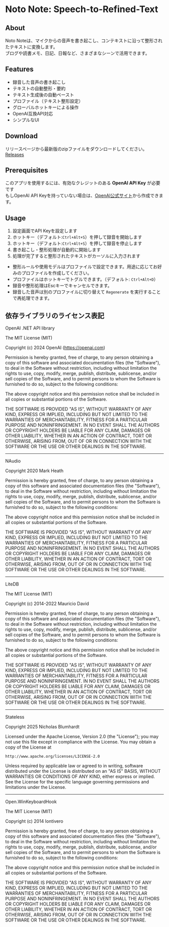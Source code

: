 # Noto Note: Speech-to-Refined-Text

## About

Noto Noteは、マイクからの音声を書き起こし、コンテキストに沿って整形されたテキストに変換します。  
ブログや読書メモ、日記、日報など、さまざまなシーンで活用できます。

## Features

- 録音した音声の書き起こし
- テキストの自動整形・要約
- テキスト生成後の自動ペースト
- プロファイル（テキスト整形設定）
- グローバルホットキーによる操作
- OpenAI互換API対応
- シンプルなUI

## Download

リリースページから最新版のzipファイルをダウンロードしてください。  
[Releases](https://github.com/yourusername/NotoNote/releases)

## Prerequisites
このアプリを使用するには、有効なクレジットのある **OpenAI API Key** が必要です  
もしOpenAI API Keyを持っていない場合は、[OpenAI公式サイト](https://platform.openai.com/account/api-keys)から作成できます。

## Usage
1. 設定画面でAPI Keyを設定します
2. ホットキー（デフォルト:`Ctrl+Alt+S`）を押して録音を開始します
3. ホットキー（デフォルト:`Ctrl+Alt+S`）を押して録音を停止します
4. 書き起こし・整形処理が自動的に開始します
5. 処理が完了すると整形されたテキストがカーソルに入力されます

- 整形ルールや使用モデルはプロファイルで設定できます。用途に応じてお好みのプロファイルを作成してください。
- プロファイルはホットキーでトグルできます。（デフォルト: `Ctrl+Alt+D`） 
- 録音や整形処理はEscキーでキャンセルできます。
- 録音した音声は別のプロファイルに切り替えて `Regenerate` を実行することで再処理できます。

## 依存ライブラリのライセンス表記

OpenAI .NET API library

The MIT License (MIT)

Copyright (c) 2024 OpenAI (https://openai.com)


Permission is hereby granted, free of charge, to any person obtaining a copy
of this software and associated documentation files (the "Software"), to deal
in the Software without restriction, including without limitation the rights
to use, copy, modify, merge, publish, distribute, sublicense, and/or sell
copies of the Software, and to permit persons to whom the Software is
furnished to do so, subject to the following conditions:

The above copyright notice and this permission notice shall be included in
all copies or substantial portions of the Software.

THE SOFTWARE IS PROVIDED "AS IS", WITHOUT WARRANTY OF ANY KIND, EXPRESS OR
IMPLIED, INCLUDING BUT NOT LIMITED TO THE WARRANTIES OF MERCHANTABILITY,
FITNESS FOR A PARTICULAR PURPOSE AND NONINFRINGEMENT. IN NO EVENT SHALL THE
AUTHORS OR COPYRIGHT HOLDERS BE LIABLE FOR ANY CLAIM, DAMAGES OR OTHER
LIABILITY, WHETHER IN AN ACTION OF CONTRACT, TORT OR OTHERWISE, ARISING FROM,
OUT OF OR IN CONNECTION WITH THE SOFTWARE OR THE USE OR OTHER DEALINGS IN
THE SOFTWARE.

---

NAudio

Copyright 2020 Mark Heath

Permission is hereby granted, free of charge, to any person obtaining a copy of this software and associated documentation files (the "Software"), to deal in the Software without restriction, including without limitation the rights to use, copy, modify, merge, publish, distribute, sublicense, and/or sell copies of the Software, and to permit persons to whom the Software is furnished to do so, subject to the following conditions:

The above copyright notice and this permission notice shall be included in all copies or substantial portions of the Software.

THE SOFTWARE IS PROVIDED "AS IS", WITHOUT WARRANTY OF ANY KIND, EXPRESS OR IMPLIED, INCLUDING BUT NOT LIMITED TO THE WARRANTIES OF MERCHANTABILITY, FITNESS FOR A PARTICULAR PURPOSE AND NONINFRINGEMENT. IN NO EVENT SHALL THE AUTHORS OR COPYRIGHT HOLDERS BE LIABLE FOR ANY CLAIM, DAMAGES OR OTHER LIABILITY, WHETHER IN AN ACTION OF CONTRACT, TORT OR OTHERWISE, ARISING FROM, OUT OF OR IN CONNECTION WITH THE SOFTWARE OR THE USE OR OTHER DEALINGS IN THE SOFTWARE.

---

LiteDB

The MIT License (MIT)

Copyright (c) 2014-2022 Mauricio David

Permission is hereby granted, free of charge, to any person obtaining a copy
of this software and associated documentation files (the "Software"), to deal
in the Software without restriction, including without limitation the rights
to use, copy, modify, merge, publish, distribute, sublicense, and/or sell
copies of the Software, and to permit persons to whom the Software is
furnished to do so, subject to the following conditions:

The above copyright notice and this permission notice shall be included in all
copies or substantial portions of the Software.

THE SOFTWARE IS PROVIDED "AS IS", WITHOUT WARRANTY OF ANY KIND, EXPRESS OR
IMPLIED, INCLUDING BUT NOT LIMITED TO THE WARRANTIES OF MERCHANTABILITY,
FITNESS FOR A PARTICULAR PURPOSE AND NONINFRINGEMENT. IN NO EVENT SHALL THE
AUTHORS OR COPYRIGHT HOLDERS BE LIABLE FOR ANY CLAIM, DAMAGES OR OTHER
LIABILITY, WHETHER IN AN ACTION OF CONTRACT, TORT OR OTHERWISE, ARISING FROM,
OUT OF OR IN CONNECTION WITH THE SOFTWARE OR THE USE OR OTHER DEALINGS IN THE
SOFTWARE.

---

Stateless 

Copyright 2025 Nicholas Blumhardt

Licensed under the Apache License, Version 2.0 (the "License");
you may not use this file except in compliance with the License.
You may obtain a copy of the License at

    http://www.apache.org/licenses/LICENSE-2.0

Unless required by applicable law or agreed to in writing, software
distributed under the License is distributed on an "AS IS" BASIS,
WITHOUT WARRANTIES OR CONDITIONS OF ANY KIND, either express or implied.
See the License for the specific language governing permissions and
limitations under the License.

---

Open.WinKeyboardHook

The MIT License (MIT)

Copyright (c) 2014 lontivero

Permission is hereby granted, free of charge, to any person obtaining a copy
of this software and associated documentation files (the "Software"), to deal
in the Software without restriction, including without limitation the rights
to use, copy, modify, merge, publish, distribute, sublicense, and/or sell
copies of the Software, and to permit persons to whom the Software is
furnished to do so, subject to the following conditions:

The above copyright notice and this permission notice shall be included in all
copies or substantial portions of the Software.

THE SOFTWARE IS PROVIDED "AS IS", WITHOUT WARRANTY OF ANY KIND, EXPRESS OR
IMPLIED, INCLUDING BUT NOT LIMITED TO THE WARRANTIES OF MERCHANTABILITY,
FITNESS FOR A PARTICULAR PURPOSE AND NONINFRINGEMENT. IN NO EVENT SHALL THE
AUTHORS OR COPYRIGHT HOLDERS BE LIABLE FOR ANY CLAIM, DAMAGES OR OTHER
LIABILITY, WHETHER IN AN ACTION OF CONTRACT, TORT OR OTHERWISE, ARISING FROM,
OUT OF OR IN CONNECTION WITH THE SOFTWARE OR THE USE OR OTHER DEALINGS IN THE
SOFTWARE.